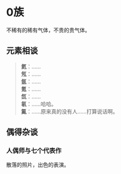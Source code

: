 # 0族

不稀有的稀有气体，不贵的贵气体。

## 元素相谈

>**氦**：……  
**氖**：……  
**氩**：……  
**氪**：……  
**氙**：……  
**氡**：……哈哈。  
**鿫**：……原来真的没有人……打算说话啊。  

## 偶得杂谈

### 人偶师与七个代表作

散落的照片，出色的表演。
